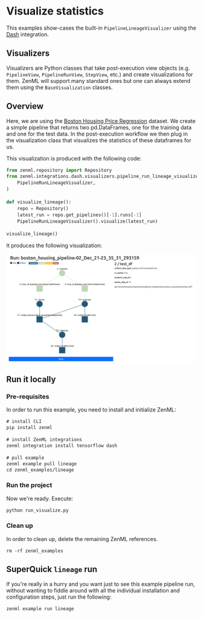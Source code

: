 # Visualize statistics

This examples show-cases the built-in `PipelineLineageVisualizer` using the
[Dash](https://dash.plotly.com/) integration.

## Visualizers

Visualizers are Python classes that take post-execution view objects (e.g.
`PipelineView`, `PipelineRunView`, `StepView`, etc.) and create visualizations
for them. ZenML will support many standard ones but one can always extend them
using the `BaseVisualization` classes.

## Overview

Here, we are using the
[Boston Housing Price Regression](https://keras.io/api/datasets/boston_housing/)
dataset. We create a simple pipeline that returns two pd.DataFrames, one for the
training data and one for the test data. In the post-execution workflow we then
plug in the visualization class that visualizes the statistics of these
dataframes for us.

This visualization is produced with the following code:

```python
from zenml.repository import Repository
from zenml.integrations.dash.visualizers.pipeline_run_lineage_visualizer import (
    PipelineRunLineageVisualizer,
)

def visualize_lineage():
    repo = Repository()
    latest_run = repo.get_pipelines()[-1].runs[-1]
    PipelineRunLineageVisualizer().visualize(latest_run)

visualize_lineage()
```

It produces the following visualization:

![Lineage Diagram](assets/zenml-pipeline-run-lineage-dash.png)

## Run it locally

### Pre-requisites

In order to run this example, you need to install and initialize ZenML:

```shell
# install CLI
pip install zenml

# install ZenML integrations
zenml integration install tensorflow dash

# pull example
zenml example pull lineage
cd zenml_examples/lineage
```

### Run the project

Now we're ready. Execute:

```bash
python run_visualize.py
```

### Clean up

In order to clean up, delete the remaining ZenML references.

```shell
rm -rf zenml_examples
```

## SuperQuick `lineage` run

If you're really in a hurry and you want just to see this example pipeline run,
without wanting to fiddle around with all the individual installation and
configuration steps, just run the following:

```shell
zenml example run lineage
```

